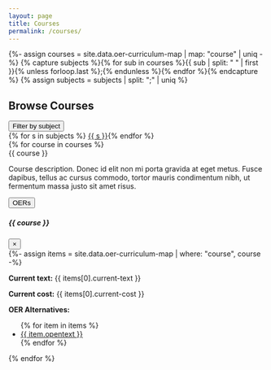 ```yaml
---
layout: page
title: Courses
permalink: /courses/
---
```

{%- assign courses = site.data.oer-curriculum-map | map: "course" | uniq -%}
{% capture subjects %}{% for sub in courses %}{{ sub | split: " " | first }}{% unless forloop.last %};{% endunless %}{% endfor %}{% endcapture %}
{% assign subjects = subjects | split: ";" | uniq %}

## Browse Courses

<div class="dropdown">
  <button class="btn btn-secondary dropdown-toggle" type="button" id="dropdownMenuButton" data-toggle="dropdown" aria-haspopup="true" aria-expanded="false">
    Filter by subject
  </button>
  <div class="dropdown-menu" aria-labelledby="dropdownMenuButton">
  {% for s in subjects %}
    <a class="dropdown-item" href="#">{{ s }}</a>{% endfor %}
  </div>
</div>

<div class="row justify-content-center" >
{% for course in courses %}
<!-- Button trigger modal -->
<div class="col-md-4">
    <div class="card" data-toggle="modal" data-target="#course{{ forloop.index }}">
        <div class="card-header" >{{ course }}</div>
        <div class="card-body">
            <p class="card-text">Course description. Donec id elit non mi porta gravida at eget metus. Fusce dapibus, tellus ac cursus commodo, tortor mauris condimentum nibh, ut fermentum massa justo sit amet risus. </p>
            <button type="button" class="btn btn-secondary" data-toggle="modal" data-target="#course{{ forloop.index }}">OERs</button>
        </div>
    </div>
    <!-- Modal -->
    <div class="modal fade" id="course{{ forloop.index }}" tabindex="-1" role="dialog" aria-labelledby="modalLabel{{ forloop.index }}" aria-hidden="true">
        <div class="modal-dialog" role="document">
            <div class="modal-content">
                <div class="modal-header">
                    <h5 class="modal-title" id="modalLabel{{ forloop.index }}">{{ course }}</h5>
                    <button type="button" class="close" data-dismiss="modal" aria-label="Close">
                    <span aria-hidden="true">&times;</span>
                    </button>
                </div>
                <div class="modal-body">
                {%- assign items = site.data.oer-curriculum-map | where: "course", course -%}
                <p><strong>Current text:</strong> {{ items[0].current-text }}</p>
                <p><strong>Current cost:</strong> {{ items[0].current-cost }}</p>
                <p><strong>OER Alternatives:</strong></p>
                <ul>
                {% for item in items %}
                <li><a href="{{ site.baseurl }}/browse/item.html?id={{ item.id | downcase }}">{{ item.opentext }}</a></li>
                {% endfor %}
                </ul>
                </div>
            </div>
        </div>
    </div>
</div>
{% endfor %}
</div>